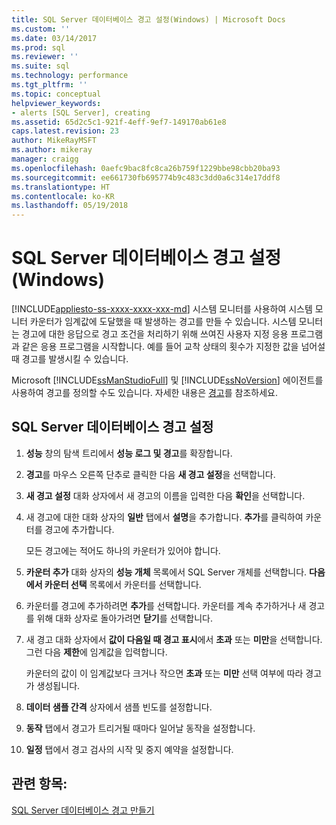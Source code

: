 ```yaml
---
title: SQL Server 데이터베이스 경고 설정(Windows) | Microsoft Docs
ms.custom: ''
ms.date: 03/14/2017
ms.prod: sql
ms.reviewer: ''
ms.suite: sql
ms.technology: performance
ms.tgt_pltfrm: ''
ms.topic: conceptual
helpviewer_keywords:
- alerts [SQL Server], creating
ms.assetid: 65d2c5c1-921f-4eff-9ef7-149170ab61e8
caps.latest.revision: 23
author: MikeRayMSFT
ms.author: mikeray
manager: craigg
ms.openlocfilehash: 0aefc9bac8fc8ca26b759f1229bbe98cbb20ba93
ms.sourcegitcommit: ee661730fb695774b9c483c3dd0a6c314e17ddf8
ms.translationtype: HT
ms.contentlocale: ko-KR
ms.lasthandoff: 05/19/2018
---
```

# <a name="set-up-a-sql-server-database-alert-windows"></a>SQL Server 데이터베이스 경고 설정(Windows)
[!INCLUDE[appliesto-ss-xxxx-xxxx-xxx-md](../../includes/appliesto-ss-xxxx-xxxx-xxx-md.md)]
  시스템 모니터를 사용하여 시스템 모니터 카운터가 임계값에 도달했을 때 발생하는 경고를 만들 수 있습니다. 시스템 모니터는 경고에 대한 응답으로 경고 조건을 처리하기 위해 쓰여진 사용자 지정 응용 프로그램과 같은 응용 프로그램을 시작합니다. 예를 들어 교착 상태의 횟수가 지정한 값을 넘어설 때 경고를 발생시킬 수 있습니다. 
  
 Microsoft [!INCLUDE[ssManStudioFull](../../includes/ssmanstudiofull-md.md)] 및 [!INCLUDE[ssNoVersion](../../includes/ssnoversion-md.md)] 에이전트를 사용하여 경고를 정의할 수도 있습니다. 자세한 내용은 [경고](http://msdn.microsoft.com/library/3f57d0f0-4781-46ec-82cd-b751dc5affef)를 참조하세요.  
  
## <a name="set-up-a-sql-server-database-alert"></a>SQL Server 데이터베이스 경고 설정  
  
1. **성능** 창의 탐색 트리에서 **성능 로그 및 경고**를 확장합니다.  
  
2. **경고**를 마우스 오른쪽 단추로 클릭한 다음 **새 경고 설정**을 선택합니다.
  
3. **새 경고 설정** 대화 상자에서 새 경고의 이름을 입력한 다음 **확인**을 선택합니다.  
  
4. 새 경고에 대한 대화 상자의 **일반** 탭에서 **설명**을 추가합니다. **추가**를 클릭하여 카운터를 경고에 추가합니다.  
  
     모든 경고에는 적어도 하나의 카운터가 있어야 합니다.  
  
5. **카운터 추가** 대화 상자의 **성능 개체** 목록에서 SQL Server 개체를 선택합니다. **다음에서 카운터 선택** 목록에서 카운터를 선택합니다.  
  
6. 카운터를 경고에 추가하려면 **추가**를 선택합니다. 카운터를 계속 추가하거나 새 경고를 위해 대화 상자로 돌아가려면 **닫기**를 선택합니다.  
  
7. 새 경고 대화 상자에서 **값이 다음일 때 경고 표시**에서 **초과** 또는 **미만**을 선택합니다. 그런 다음 **제한**에 임계값을 입력합니다.  
  
     카운터의 값이 이 임계값보다 크거나 작으면 **초과** 또는 **미만** 선택 여부에 따라 경고가 생성됩니다.  
  
8. **데이터 샘플 간격** 상자에서 샘플 빈도를 설정합니다.  
  
9. **동작** 탭에서 경고가 트리거될 때마다 일어날 동작을 설정합니다.  
  
10. **일정** 탭에서 경고 검사의 시작 및 중지 예약을 설정합니다.  
  
## <a name="see-also"></a>관련 항목:  
 [SQL Server 데이터베이스 경고 만들기](../../relational-databases/performance-monitor/create-a-sql-server-database-alert.md)  
  
  
